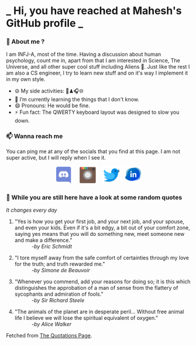 # **_ Hi, you have reached at Mahesh's GitHub profile _**
### 🌸 About me ?
I am INFJ-A, most of the time. Having a discussion about human psychology, count me in, apart from that I am interested in Science, The Universe, and all other super cool stuff including Aliens 🤫. Just like the rest I am also a CS engineer, I try to learn new stuff and on it's way I implement it in my own style. 
- ☮ My side activities: 🎨♟🎧🌐
- 🌱 I’m currently learning the things that I don't know.
- 😄 Pronouns: He would be fine.
- ⚡ Fun fact: The QWERTY keyboard layout was designed to slow you down.

### 📫 Wanna reach me
You can ping me at any of the socials that you find at this page. I am not super active, but I will reply when I see it.
<p align="center">
<a href="https://discordapp.com/users/733328856957714472"><img src="./Assets/Papirus-Team-Papirus-Apps-Discord.svg" height="50px" width="50px" ></a>&nbsp; &nbsp;  
<a href ="https://instagram.com/obl1v_on"><img src="./Assets/Papirus-Team-Papirus-Apps-Instagram.svg" height="50px" width="50px" ></a>&nbsp;  &nbsp; 
<a href ="https://twitter.com/MaheshN2000"><img src="./Assets/Papirus-Team-Papirus-Apps-Twitter.svg" height ="50px" width="50px" ></a>&nbsp;
<a href ="https://linkedin.com/in/mahesh2000"><img src="./Assets/in.png" height ="50px" width="50px" ></a>

</p>



### 🔰 While you are still here have a look at some random quotes
*It changes every day*

<!-- BLOG-POST-LIST:START -->
 1.  "Yes is how you get your first job, and your next job, and your spouse, and even your kids. Even if it's a bit edgy, a bit out of your comfort zone, saying yes means that you will do something new, meet someone new and make a difference." <br> &emsp;&emsp;&emsp; <i>-by Eric Schmidt</i> 

 2.  "I tore myself away from the safe comfort of certainties through my love for the truth; and truth rewarded me." <br> &emsp;&emsp;&emsp; <i>-by Simone de Beauvoir</i> 

 3.  "Whenever you commend, add your reasons for doing so; it is this which distinguishes the approbation of a man of sense from the flattery of sycophants and admiration of fools." <br> &emsp;&emsp;&emsp; <i>-by Sir Richard Steele</i> 

 4.  "The animals of the planet are in desperate peril... Without free animal life I believe we will lose the spiritual equivalent of oxygen." <br> &emsp;&emsp;&emsp; <i>-by Alice Walker</i> 
<!-- BLOG-POST-LIST:END -->
Fetched from <a href="http://www.quotationspage.com/data/mqotd.rss"> The Quotations Page</a>.
<!-- The above quotes are fetched from " http://www.quotationspage.com/data/mqotd.rss " and the github action used was gautamkrishnar/blog-post-workflow@master -->
